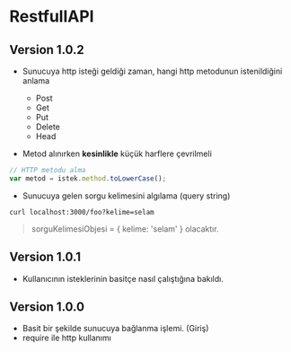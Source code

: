 # RestfullAPI



## Version 1.0.2

* Sunucuya http isteği geldiği zaman, hangi http metodunun istenildiğini anlama
  * Post
  * Get
  * Put
  * Delete
  * Head

* Metod alınırken **kesinlikle** küçük harflere çevrilmeli 
```javascript
// HTTP metodu alma
var metod = istek.method.toLowerCase();
```
* Sunucuya gelen sorgu kelimesini algılama (query string)

```CMD
curl localhost:3000/foo?kelime=selam
```
> sorguKelimesiObjesi = { kelime: 'selam' } olacaktır.

## Version 1.0.1

* Kullanıcının isteklerinin basitçe nasıl çalıştığına bakıldı.

## Version 1.0.0

* Basit bir şekilde sunucuya bağlanma işlemi. (Giriş)
* require ile http kullanımı